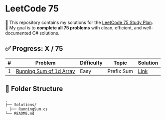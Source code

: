 # LeetCode 75

📘 This repository contains my solutions for the [LeetCode 75 Study Plan](https://leetcode.com/studyplan/leetcode-75/).  
🎯 My goal is to **complete all 75 problems** with clean, efficient, and well-documented C# solutions.

## ✅ Progress: X / 75

| # | Problem | Difficulty | Topic | Solution |
|---|---------|------------|-------|----------|
| 1 | [Running Sum of 1d Array](https://leetcode.com/problems/running-sum-of-1d-array/) | Easy | Prefix Sum | [Link](./Solutions/RunningSum.cs) |


## 📂 Folder Structure

```
.
├── Solutions/
  ├── RunningSum.cs
└── README.md
```
